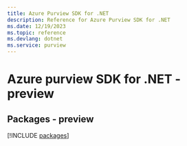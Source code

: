 ```yaml
---
title: Azure Purview SDK for .NET
description: Reference for Azure Purview SDK for .NET
ms.date: 12/19/2023
ms.topic: reference
ms.devlang: dotnet
ms.service: purview
---
```

# Azure purview SDK for .NET - preview
## Packages - preview
[!INCLUDE [packages](purview-index.md)]